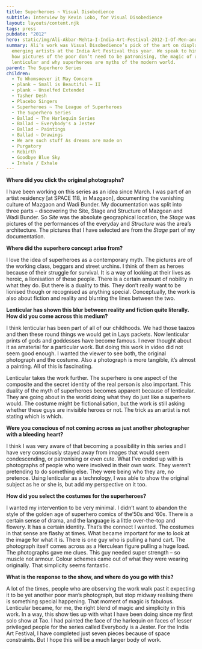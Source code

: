 ```yaml
---
title: Superheroes ~ Visual Disobedience
subtitle: Interview by Kevin Lobo, for Visual Disobedience
layout: layouts/content.njk
tags: press
pubdate: "2012"
hero: static/img/Ali-Akbar-Mehta-I-India-Art-Festival-2012-I-Of-Men-and-Supermen-05,-Lenticular-and-vinyl-on-archival-mount,--57-x-92-cm,-edition-1_lo-res-for-web.jpg
summary: Ali’s work was Visual Disobedience’s pick of the art on display by
  emerging artists at the India Art Festival this year. We speak to him about
  how pictures of the poor don’t need to be patronising, the magic of using
  lenticular and why superheroes are myths of the modern world.
parent: The Superhero Series
children:
  - To Whomsoever it May Concern
  - plank ~ Small is Beautiful – II
  - plank ~ Unselfed Extended
  - Tasher Desh
  - Placebo Singers
  - Superheroes ~ The League of Superheroes
  - The Superhero Series
  - Ballad ~ The Harlequin Series
  - Ballad ~ Everybody's a Jester
  - Ballad ~ Paintings
  - Ballad ~ Drawings
  - We are such stuff As dreams are made on
  - Purgatory
  - Rebirth
  - Goodbye Blue Sky
  - Inhale / Exhale
---
```


**Where did you click the original photographs?**

I have been working on this series as an idea since March. I was part of an artist residency \[at SPACE 118, in Mazgaon], documenting the vanishing culture of Mazgaon and Wadi Bunder. My documentation was split into three parts – discovering the Site, Stage and Structure of Mazgoan and Wadi Bunder. So _Site_ was the absolute geographical location, the _Stage_ was pictures of the performances of the everyday and _Structure_ was the area’s architecture. The pictures that I have selected are from the _Stage_ part of my documentation.



**Where did the superhero concept arise from?**

I love the idea of superheroes as a contemporary myth. The pictures are of the working class, beggars and street urchins. I think of them as heroes because of their struggle for survival. It is a way of looking at their lives as heroic, a lionisation of these people. There is a certain amount of nobility in what they do. But there is a duality to this. They don’t really want to be lionised though or recognised as anything special. Conceptually, the work is also about fiction and reality and blurring the lines between the two.



**Lenticular has shown this blur between reality and fiction quite literally. How did you come across this medium?**

I think lenticular has been part of all of our childhoods. We had those taazos and then these round things we would get in Lays packets. Now lenticular prints of gods and goddesses have become famous. I never thought about it as amaterial for a particular work. But doing this work in video did not seem good enough. I wanted the viewer to see both, the original photograph and the costume. Also a photograph is more tangible, it’s almost a painting. All of this is fascinating.

Lenticular takes the work further. The superhero is one aspect of the composite and the secret identity of the real person is also important. This duality of the myth of superheroes becomes apparent because of lenticular. They are going about in the world doing what they do just like a superhero would. The costume might be fictionalisation, but the work is still asking whether these guys are invisible heroes or not. The trick as an artist is not stating which is which.



**Were you conscious of not coming across as just another photographer with a bleeding heart?**

I think I was very aware of that becoming a possibility in this series and I have very consciously stayed away from images that would seem condescending, or patronising or even cute. What I’ve ended up with is photographs of people who were involved in their own work. They weren’t pretending to do something else. They were being who they are, no pretence. Using lenticular as a technology, I was able to show the original subject as he or she is, but add my perspective on it too.



**How did you select the costumes for the superheroes?**

I wanted my intervention to be very minimal. I didn’t want to abandon the style of the golden age of superhero comics of the’50s and ’60s. There is a certain sense of drama, and the language is a little over-the-top and flowery. It has a certain identity. That’s the connect I wanted. The costumes in that sense are flashy at times. What became important for me to look at the image for what it is. There is one guy who is pulling a hand cart. The photograph itself comes across as a Herculean figure pulling a huge load. The photographs gave me clues. This guy needed super strength – so muscle not armour. Colour schemes came out of what they were wearing originally. That simplicity seems fantastic.



**What is the response to the show, and where do you go with this?**

A lot of the times, people who are observing the work walk past it expecting it to be yet another poor man’s photograph, but stop midway realising there is something special happening. That moment of magic is fabulous. Lenticular became, for me, the right blend of magic and simplicity in this work. In a way, this show ties up with what I have been doing since my first solo show at Tao. I had painted the face of the harlequin on faces of lesser privileged people for the series called Everybody is a Jester. For the India Art Festival, I have completed just seven pieces because of space constraints. But I hope this will be a much larger body of work.
